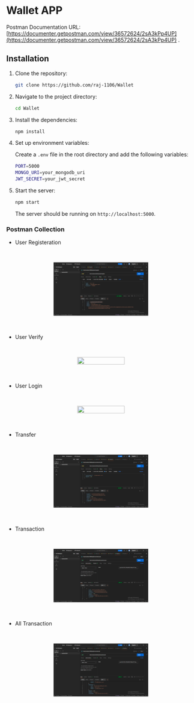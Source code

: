 # Wallet APP

Postman Documentation URL: [https://documenter.getpostman.com/view/36572624/2sA3kPp4UP](https://documenter.getpostman.com/view/36572624/2sA3kPp4UP) .

## Installation

1. Clone the repository:

    ```bash
    git clone https://github.com/raj-1106/Wallet
    ```
2. Navigate to the project directory:

    ```bash
    cd Wallet
    ```

3. Install the dependencies:

    ```bash
    npm install
    ```

4. Set up environment variables:

    Create a `.env` file in the root directory and add the following variables:

    ```bash
    PORT=5000
    MONGO_URI=your_mongodb_uri
    JWT_SECRET=your_jwt_secret
    ```

5. Start the server:

    ```bash
    npm start
    ```

    The server should be running on `http://localhost:5000`.

### Postman Collection

- User Registeration
 <br>
    <p align="center">
      <img src="SS/User register.png" height=50% width=50%>
    </p>
  <br>

- User Verify
 <br>
    <p align="center">
      <img src="SS/User verify.png" height=50% width=50%>
    </p>
  <br>

- User Login
 <br>
    <p align="center">
      <img src="SS/User login1.png" height=50% width=50%>
    </p>
  <br>

- Transfer
 <br>
    <p align="center">
      <img src="SS/transfer.png" height=50% width=50%>
    </p>
  <br>

- Transaction
 <br>
    <p align="center">
      <img src="SS/transaction.png" height=50% width=50%>
    </p>
  <br>

- All Transaction
 <br>
    <p align="center">
      <img src="SS/all transaction.png" height=50% width=50%>
    </p>
  <br>
